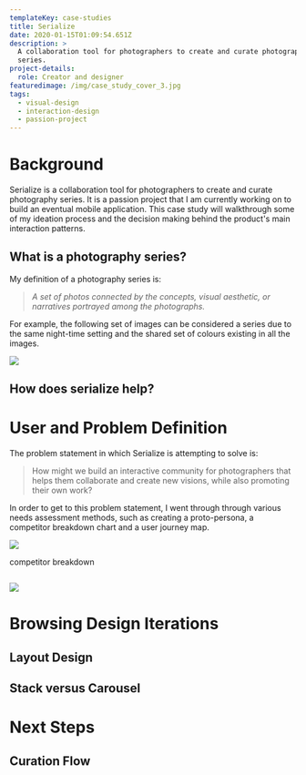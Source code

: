 ```yaml
---
templateKey: case-studies
title: Serialize
date: 2020-01-15T01:09:54.651Z
description: >
  A collaboration tool for photographers to create and curate photography
  series. 
project-details:
  role: Creator and designer
featuredimage: /img/case_study_cover_3.jpg
tags:
  - visual-design
  - interaction-design
  - passion-project
---
```

# Background

Serialize is a collaboration tool for photographers to create and curate photography series. It is a passion project that I am currently working on to build an eventual mobile application. This case study will walkthrough some of my ideation process and the decision making behind the product's main interaction patterns. 

## What is a photography series?

My definition of a photography series is: 

> _A set of photos connected by the concepts, visual aesthetic, or narratives portrayed among the photographs._

For example, the following set of images can be considered a series due to the same night-time setting and the shared set of colours existing in all the images. 

![](/img/series_example.png)

## How does serialize help?

# User and Problem Definition

The problem statement in which Serialize is attempting to solve is: 

> How might we build an interactive community for photographers that helps them collaborate and create new visions, while also promoting their own work?

In order to get to this problem statement, I went through through various needs assessment methods, such as creating a proto-persona, a competitor breakdown chart and a user journey map. 

![](/img/persone_photographer.png)

competitor breakdown

![]()

![](/img/user_mape_seriealize.png)

# Browsing Design Iterations

<insert flow here>

## Layout Design

## Stack versus Carousel

# 

# Next Steps

<insert curator steps>

## Curation Flow

##
